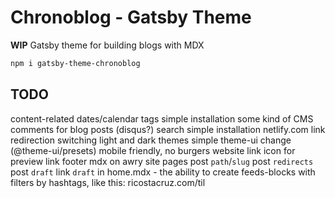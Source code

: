 # Chronoblog - Gatsby Theme

**WIP**
Gatsby theme for building blogs with MDX

```sh
npm i gatsby-theme-chronoblog
```

## TODO

content-related dates/calendar
tags
simple installation some kind of CMS
comments for blog posts (disqus?)
search
simple installation netlify.com
link redirection
switching light and dark themes
simple theme-ui change (@theme-ui/presets)
mobile friendly, no burgers
website link icon for preview link
footer mdx on awry site pages
post `path`/`slug`
post `redirects`
post `draft`
link `draft`
in home.mdx - the ability to create feeds-blocks with filters by hashtags, like this: ricostacruz.com/til
